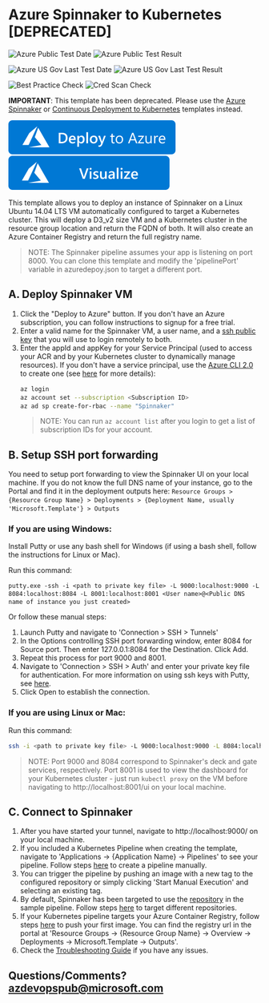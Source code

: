 # Azure Spinnaker to Kubernetes [DEPRECATED]

![Azure Public Test Date](https://azurequickstartsservice.blob.core.windows.net/badges/201-spinnaker-acr-k8s/PublicLastTestDate.svg)
![Azure Public Test Result](https://azurequickstartsservice.blob.core.windows.net/badges/201-spinnaker-acr-k8s/PublicDeployment.svg)

![Azure US Gov Last Test Date](https://azurequickstartsservice.blob.core.windows.net/badges/201-spinnaker-acr-k8s/FairfaxLastTestDate.svg)
![Azure US Gov Last Test Result](https://azurequickstartsservice.blob.core.windows.net/badges/201-spinnaker-acr-k8s/FairfaxDeployment.svg)

![Best Practice Check](https://azurequickstartsservice.blob.core.windows.net/badges/201-spinnaker-acr-k8s/BestPracticeResult.svg)
![Cred Scan Check](https://azurequickstartsservice.blob.core.windows.net/badges/201-spinnaker-acr-k8s/CredScanResult.svg)

**IMPORTANT**: This template has been deprecated. Please use the
[Azure Spinnaker](https://github.com/Azure/azure-quickstart-templates/tree/master/101-spinnaker)
or
[Continuous Deployment to Kubernetes](https://github.com/Azure/azure-quickstart-templates/tree/master/301-jenkins-acr-spinnaker-k8s)
templates instead.

[![Deploy To Azure](https://raw.githubusercontent.com/Azure/azure-quickstart-templates/master/1-CONTRIBUTION-GUIDE/images/deploytoazure.svg?sanitize=true)](https://portal.azure.com/#create/Microsoft.Template/uri/https%3A%2F%2Fraw.githubusercontent.com%2FAzure%2Fazure-quickstart-templates%2Fmaster%2F201-spinnaker-acr-k8s%2Fazuredeploy.json)
[![Visualize](https://raw.githubusercontent.com/Azure/azure-quickstart-templates/master/1-CONTRIBUTION-GUIDE/images/visualizebutton.svg?sanitize=true)](http://armviz.io/#/?load=https%3A%2F%2Fraw.githubusercontent.com%2FAzure%2Fazure-quickstart-templates%2Fmaster%2F201-spinnaker-acr-k8s%2Fazuredeploy.json)

This template allows you to deploy an instance of Spinnaker on a Linux Ubuntu
14.04 LTS VM automatically configured to target a Kubernetes cluster. This will
deploy a D3_v2 size VM and a Kubernetes cluster in the resource group location
and return the FQDN of both. It will also create an Azure Container Registry and
return the full registry name.

> NOTE: The Spinnaker pipeline assumes your app is listening on port 8000. You
> can clone this template and modify the 'pipelinePort' variable in
> azuredepoy.json to target a different port.

## A. Deploy Spinnaker VM

1. Click the "Deploy to Azure" button. If you don't have an Azure subscription,
   you can follow instructions to signup for a free trial.
1. Enter a valid name for the Spinnaker VM, a user name, and a
   [ssh public key](https://docs.microsoft.com/azure/virtual-machines/virtual-machines-linux-mac-create-ssh-keys)
   that you will use to login remotely to both.
1. Enter the appId and appKey for your Service Principal (used to access your
   ACR and by your Kubernetes cluster to dynamically manage resources). If you
   don't have a service principal, use the
   [Azure CLI 2.0](https://docs.microsoft.com/cli/azure/install-azure-cli) to
   create one (see
   [here](https://docs.microsoft.com/cli/azure/create-an-azure-service-principal-azure-cli?toc=%2fazure%2fazure-resource-manager%2ftoc.json)
   for more details):
   ```bash
   az login
   az account set --subscription <Subscription ID>
   az ad sp create-for-rbac --name "Spinnaker"
   ```
   > NOTE: You can run `az account list` after you login to get a list of
   > subscription IDs for your account.

## B. Setup SSH port forwarding

You need to setup port forwarding to view the Spinnaker UI on your local
machine. If you do not know the full DNS name of your instance, go to the Portal
and find it in the deployment outputs here:
`Resource Groups > {Resource Group Name} > Deployments > {Deployment Name, usually 'Microsoft.Template'} > Outputs`

### If you are using Windows:

Install Putty or use any bash shell for Windows (if using a bash shell, follow
the instructions for Linux or Mac).

Run this command:

```
putty.exe -ssh -i <path to private key file> -L 9000:localhost:9000 -L 8084:localhost:8084 -L 8001:localhost:8001 <User name>@<Public DNS name of instance you just created>
```

Or follow these manual steps:

1. Launch Putty and navigate to 'Connection > SSH > Tunnels'
1. In the Options controlling SSH port forwarding window, enter 8084 for Source
   port. Then enter 127.0.0.1:8084 for the Destination. Click Add.
1. Repeat this process for port 9000 and 8001.
1. Navigate to 'Connection > SSH > Auth' and enter your private key file for
   authentication. For more information on using ssh keys with Putty, see
   [here](https://docs.microsoft.com/azure/virtual-machines/virtual-machines-linux-ssh-from-windows#create-a-private-key-for-putty).
1. Click Open to establish the connection.

### If you are using Linux or Mac:

Run this command:

```bash
ssh -i <path to private key file> -L 9000:localhost:9000 -L 8084:localhost:8084 -L 8001:localhost:8001 <User name>@<Public DNS name of instance you just created>
```

> NOTE: Port 9000 and 8084 correspond to Spinnaker's deck and gate services,
> respectively. Port 8001 is used to view the dashboard for your Kubernetes
> cluster - just run `kubectl proxy` on the VM before navigating to
> http://localhost:8001/ui on your local machine.

## C. Connect to Spinnaker

1. After you have started your tunnel, navigate to http://localhost:9000/ on
   your local machine.
1. If you included a Kubernetes Pipeline when creating the template, navigate to
   'Applications -> {Application Name} -> Pipelines' to see your pipeline.
   Follow steps
   [here](http://www.spinnaker.io/docs/kubernetes-source-to-prod#section-1-create-a-spinnaker-application)
   to create a pipeline manually.
1. You can trigger the pipeline by pushing an image with a new tag to the
   configured repository or simply clicking 'Start Manual Execution' and
   selecting an existing tag.
1. By default, Spinnaker has been targeted to use the
   [repository](https://hub.docker.com/r/lwander/spin-kub-demo/) in the sample
   pipeline. Follow steps
   [here](http://www.spinnaker.io/v1.0/docs/target-deployment-configuration#section-docker-registry)
   to target different repositories.
1. If your Kubernetes pipeline targets your Azure Container Registry, follow
   steps
   [here](https://docs.microsoft.com/azure/container-registry/container-registry-get-started-docker-cli)
   to push your first image. You can find the registry url in the portal at
   'Resource Groups -> {Resource Group Name} -> Overview -> Deployments ->
   Microsoft.Template -> Outputs'.
1. Check the
   [Troubleshooting Guide](http://www.spinnaker.io/docs/troubleshooting-guide)
   if you have any issues.

## Questions/Comments? azdevopspub@microsoft.com
